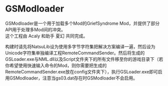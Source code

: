GSModloader
==================================
GSModloader是一个用于加载多个Mod的GriefSyndrome Mod，并提供了部分API用于处理多Mod间的冲突。<br>
这个工程由 Acaly 和助手 夏幻 共同完成。

构建时请先将NatsuLib设为使用多字节字符集把解决方案编译一遍，然后设为Unicode字符集单独编译工程RemoteCommandSender。然后将生成的GSLoader.exe与NML.dll以及Script文件夹下的所有文件移至你的游戏目录下（若你希望使用快速输入命令的Mod，则你需要把生成的RemoteCommandSender.exe放在config文件夹下），执行GSLoader.exe即可启用GSModloader，注意当gs03.dat存在时GSModloader不会启用。